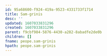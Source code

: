 ```yaml
---
id: 95a68600-f924-419a-9523-4331733f1714
title: Sam-grinis
desc: ''
updated: 1607033831296
created: 1607033831296
parent: f9cbf984-5876-4430-a282-8abadfe2de0b
children: []
fname: peope.sam-grinis
hpath: peope.sam-grinis
---
```



